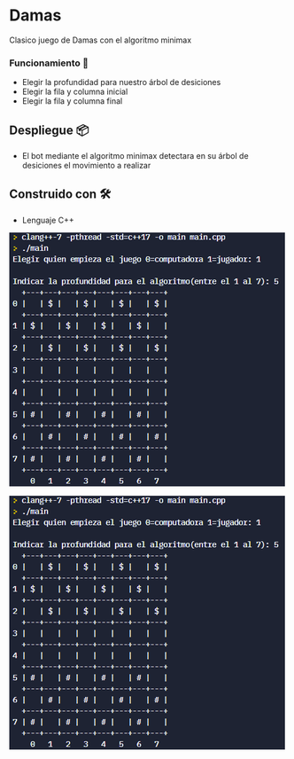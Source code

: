 # Damas
Clasico juego de Damas con el algoritmo minimax 
### Funcionamiento 🔧
- Elegir la profundidad para nuestro árbol de desiciones
- Elegir la fila y columna inicial
- Elegir la fila y columna final

## Despliegue 📦
- El bot mediante el algoritmo minimax detectara en su árbol de desiciones el movimiento a realizar

## Construido con 🛠️
- Lenguaje C++

![plot](plot1.png)


![plot](plot1.png)
